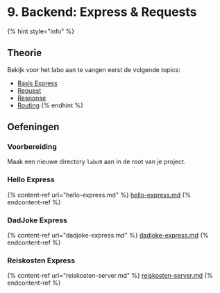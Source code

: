 # 9. Backend: Express & Requests

{% hint style="info" %}
## Theorie

Bekijk voor het labo aan te vangen eerst de volgende topics:

* [Basis Express](../../cursus/backend/wat-is-een-backend-framework/basis.md)
* [Request](../../cursus/backend/wat-is-een-backend-framework/requests/)
* [Response](../../cursus/backend/wat-is-een-backend-framework/response.md)
* [Routing](../../cursus/backend/wat-is-een-backend-framework/router.md)
{% endhint %}

## Oefeningen

### Voorbereiding

Maak een nieuwe directory `labo9` aan in de root van je project.

### Hello Express

{% content-ref url="hello-express.md" %}
[hello-express.md](hello-express.md)
{% endcontent-ref %}

### DadJoke Express

{% content-ref url="dadjoke-express.md" %}
[dadjoke-express.md](dadjoke-express.md)
{% endcontent-ref %}

### Reiskosten Express

{% content-ref url="reiskosten-server.md" %}
[reiskosten-server.md](reiskosten-server.md)
{% endcontent-ref %}

